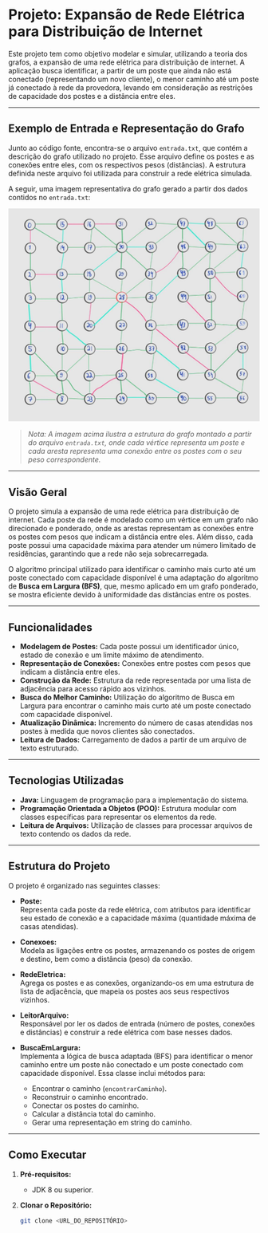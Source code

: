 # Projeto: Expansão de Rede Elétrica para Distribuição de Internet

Este projeto tem como objetivo modelar e simular, utilizando a teoria dos grafos, a expansão de uma rede elétrica para distribuição de internet. A aplicação busca identificar, a partir de um poste que ainda não está conectado (representando um novo cliente), o menor caminho até um poste já conectado à rede da provedora, levando em consideração as restrições de capacidade dos postes e a distância entre eles.

---
## Exemplo de Entrada e Representação do Grafo

Junto ao código fonte, encontra-se o arquivo `entrada.txt`, que contém a descrição do grafo utilizado no projeto. Esse arquivo define os postes e as conexões entre eles, com os respectivos pesos (distâncias). A estrutura definida neste arquivo foi utilizada para construir a rede elétrica simulada.

A seguir, uma imagem representativa do grafo gerado a partir dos dados contidos no `entrada.txt`:

![Imagem do Grafo](src/resources/grafo.jpeg)

> *Nota: A imagem acima ilustra a estrutura do grafo montado a partir do arquivo `entrada.txt`, onde cada vértice representa um poste e cada aresta representa uma conexão entre os postes com o seu peso correspondente.*

---
## Visão Geral

O projeto simula a expansão de uma rede elétrica para distribuição de internet. Cada poste da rede é modelado como um vértice em um grafo não direcionado e ponderado, onde as arestas representam as conexões entre os postes com pesos que indicam a distância entre eles. Além disso, cada poste possui uma capacidade máxima para atender um número limitado de residências, garantindo que a rede não seja sobrecarregada.

O algoritmo principal utilizado para identificar o caminho mais curto até um poste conectado com capacidade disponível é uma adaptação do algoritmo de **Busca em Largura (BFS)**, que, mesmo aplicado em um grafo ponderado, se mostra eficiente devido à uniformidade das distâncias entre os postes.

---

## Funcionalidades

- **Modelagem de Postes:** Cada poste possui um identificador único, estado de conexão e um limite máximo de atendimento.
- **Representação de Conexões:** Conexões entre postes com pesos que indicam a distância entre eles.
- **Construção da Rede:** Estrutura da rede representada por uma lista de adjacência para acesso rápido aos vizinhos.
- **Busca do Melhor Caminho:** Utilização do algoritmo de Busca em Largura para encontrar o caminho mais curto até um poste conectado com capacidade disponível.
- **Atualização Dinâmica:** Incremento do número de casas atendidas nos postes à medida que novos clientes são conectados.
- **Leitura de Dados:** Carregamento de dados a partir de um arquivo de texto estruturado.

---

## Tecnologias Utilizadas

- **Java:** Linguagem de programação para a implementação do sistema.
- **Programação Orientada a Objetos (POO):** Estrutura modular com classes específicas para representar os elementos da rede.
- **Leitura de Arquivos:** Utilização de classes para processar arquivos de texto contendo os dados da rede.

---

## Estrutura do Projeto

O projeto é organizado nas seguintes classes:

- **Poste:**  
  Representa cada poste da rede elétrica, com atributos para identificar seu estado de conexão e a capacidade máxima (quantidade máxima de casas atendidas).

- **Conexoes:**  
  Modela as ligações entre os postes, armazenando os postes de origem e destino, bem como a distância (peso) da conexão.

- **RedeEletrica:**  
  Agrega os postes e as conexões, organizando-os em uma estrutura de lista de adjacência, que mapeia os postes aos seus respectivos vizinhos.

- **LeitorArquivo:**  
  Responsável por ler os dados de entrada (número de postes, conexões e distâncias) e construir a rede elétrica com base nesses dados.

- **BuscaEmLargura:**  
  Implementa a lógica de busca adaptada (BFS) para identificar o menor caminho entre um poste não conectado e um poste conectado com capacidade disponível. Essa classe inclui métodos para:
  - Encontrar o caminho (`encontrarCaminho`).
  - Reconstruir o caminho encontrado.
  - Conectar os postes do caminho.
  - Calcular a distância total do caminho.
  - Gerar uma representação em string do caminho.

---

## Como Executar

1. **Pré-requisitos:**
   - JDK 8 ou superior.
   

2. **Clonar o Repositório:**
   ```bash
   git clone <URL_DO_REPOSITÓRIO>
